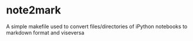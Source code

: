 # note2mark
A simple makefile used to convert files/directories of iPython notebooks to markdown format and viseversa
